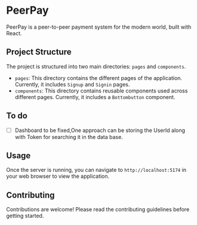 # PeerPay

PeerPay is a peer-to-peer payment system for the modern world, built with React.

## Project Structure

The project is structured into two main directories: `pages` and `components`.

- `pages`: This directory contains the different pages of the application. Currently, it includes `Signup` and `Signin` pages.
- `components`: This directory contains reusable components used across different pages. Currently, it includes a `Bottombutton` component.

## To do

- [ ] Dashboard to be fixed,One approach can be storing the UserId along with Token for searching it in the data base.

## Usage

Once the server is running, you can navigate to `http://localhost:5174` in your web browser to view the application.

## Contributing

Contributions are welcome! Please read the contributing guidelines before getting started.
